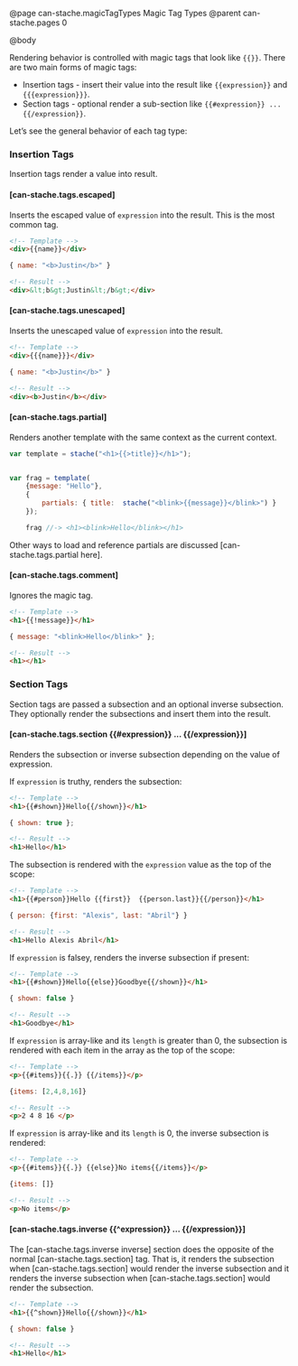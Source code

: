 @page can-stache.magicTagTypes Magic Tag Types
@parent can-stache.pages 0

@body

Rendering behavior is controlled with magic tags that look like `{{}}`.  There
are two main forms of magic tags:

 - Insertion tags - insert their value into the result like `{{expression}}` and `{{{expression}}}`.
 - Section tags - optional render a sub-section like `{{#expression}} ... {{/expression}}`.

Let’s see the general behavior of each tag type:

### Insertion Tags

Insertion tags render a value into result.

#### [can-stache.tags.escaped]

Inserts the escaped value of `expression` into the result. This is the most common tag.

```html
<!-- Template -->
<div>{{name}}</div>
```

```js
{ name: "<b>Justin</b>" }
```

```html
<!-- Result -->
<div>&lt;b&gt;Justin&lt;/b&gt;</div>
```

#### [can-stache.tags.unescaped]

Inserts the unescaped value of `expression` into the result.

```html
<!-- Template -->
<div>{{{name}}}</div>
```

```js
{ name: "<b>Justin</b>" }
```

```html
<!-- Result -->
<div><b>Justin</b></div>
```

#### [can-stache.tags.partial]

Renders another template with the same context as the current context.

```js
var template = stache("<h1>{{>title}}</h1>");


var frag = template(
	{message: "Hello"},
	{
		partials: { title: 	stache("<blink>{{message}}</blink>") }
	});

	frag //-> <h1><blink>Hello</blink></h1>
```

Other ways to load and reference partials are discussed [can-stache.tags.partial here].

#### [can-stache.tags.comment]

Ignores the magic tag.

```html
<!-- Template -->
<h1>{{!message}}</h1>
```

```js
{ message: "<blink>Hello</blink>" };
```

```html
<!-- Result -->
<h1></h1>
```

### Section Tags

Section tags are passed a subsection and an optional inverse subsection. They
optionally render the subsections and insert them into the result.

#### [can-stache.tags.section {{#expression}} ... {{/expression}}]

Renders the subsection or inverse subsection depending on the value of expression.

If `expression` is truthy, renders the subsection:

```html
<!-- Template -->
<h1>{{#shown}}Hello{{/shown}}</h1>
```

```js
{ shown: true };
```

```html
<!-- Result -->
<h1>Hello</h1>
```

The subsection is rendered with the `expression` value as the top of the scope:

```html
<!-- Template -->
<h1>{{#person}}Hello {{first}}  {{person.last}}{{/person}}</h1>
```

```js
{ person: {first: "Alexis", last: "Abril"} }
```

```html
<!-- Result -->
<h1>Hello Alexis Abril</h1>
```

If `expression` is falsey, renders the inverse subsection if present:

```html
<!-- Template -->
<h1>{{#shown}}Hello{{else}}Goodbye{{/shown}}</h1>
```

```js
{ shown: false }
```

```html
<!-- Result -->
<h1>Goodbye</h1>
```

If `expression` is array-like and its `length` is greater than 0, the subsection
is rendered with each item in the array as the top of the scope:

```html
<!-- Template -->
<p>{{#items}}{{.}} {{/items}}</p>
```

```js
{items: [2,4,8,16]}
```

```html
<!-- Result -->
<p>2 4 8 16 </p>
```

If `expression` is array-like and its `length` is 0, the inverse subsection
is rendered:

```html
<!-- Template -->
<p>{{#items}}{{.}} {{else}}No items{{/items}}</p>
```

```js
{items: []}
```

```html
<!-- Result -->
<p>No items</p>
```

#### [can-stache.tags.inverse {{^expression}} ... {{/expression}}]

The [can-stache.tags.inverse inverse] section does the opposite of the
normal [can-stache.tags.section] tag.  That is, it renders
the subsection when [can-stache.tags.section] would render the inverse subsection
and it renders the inverse subsection when [can-stache.tags.section] would
render the subsection.

```html
<!-- Template -->
<h1>{{^shown}}Hello{{/shown}}</h1>
```

```js
{ shown: false }
```

```html
<!-- Result -->
<h1>Hello</h1>
```

